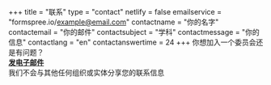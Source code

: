 +++
title = "联系"
type = "contact"
netlify = false
emailservice = "formspree.io/example@email.com"
contactname = "你的名字"
contactemail = "你的邮件"
contactsubject = "学科"
contactmessage = "你的信息"
contactlang = "en"
contactanswertime = 24
+++
你想加入一个委员会还是有问题？
<br/>
<strong><a href="mailto:mckinleyparkdevelopmentcouncil@gmail.com?Subject=Inquiry%20from%20Website" target="_top">发电子邮件</a></strong>
<br/>
我们不会与其他任何组织或实体分享您的联系信息

